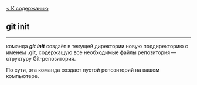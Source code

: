 [< К содержанию](/readme.md)
## git init
---
команда ***git init*** создаёт в текущей директории новую поддиректорию с именем **.git**, содержащую все необходимые файлы репозитория — структуру Git-репозитория.

По сути, эта команда создает пустой репозиторий на вашем компьютере.